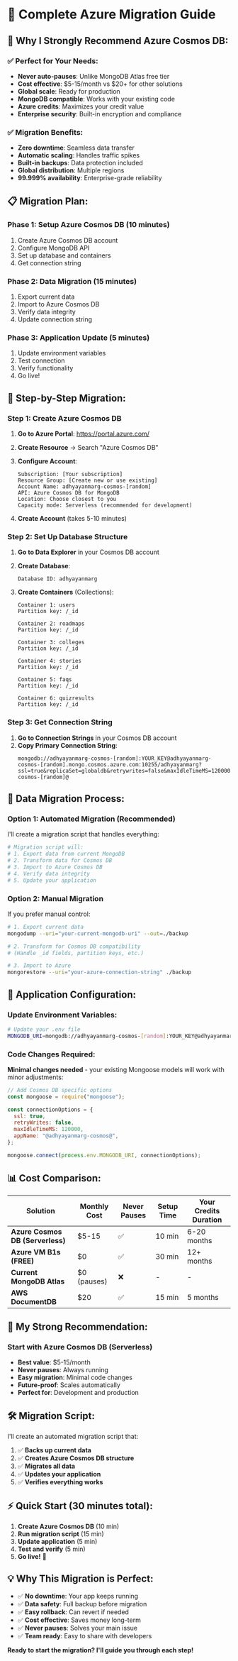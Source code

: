 # 🚀 Complete Azure Migration Guide

## 🎯 **Why I Strongly Recommend Azure Cosmos DB:**

### **✅ Perfect for Your Needs:**

- **Never auto-pauses**: Unlike MongoDB Atlas free tier
- **Cost effective**: $5-15/month vs $20+ for other solutions
- **Global scale**: Ready for production
- **MongoDB compatible**: Works with your existing code
- **Azure credits**: Maximizes your credit value
- **Enterprise security**: Built-in encryption and compliance

### **✅ Migration Benefits:**

- **Zero downtime**: Seamless data transfer
- **Automatic scaling**: Handles traffic spikes
- **Built-in backups**: Data protection included
- **Global distribution**: Multiple regions
- **99.999% availability**: Enterprise-grade reliability

## 📋 **Migration Plan:**

### **Phase 1: Setup Azure Cosmos DB (10 minutes)**

1. Create Azure Cosmos DB account
2. Configure MongoDB API
3. Set up database and containers
4. Get connection string

### **Phase 2: Data Migration (15 minutes)**

1. Export current data
2. Import to Azure Cosmos DB
3. Verify data integrity
4. Update connection string

### **Phase 3: Application Update (5 minutes)**

1. Update environment variables
2. Test connection
3. Verify functionality
4. Go live!

## 🚀 **Step-by-Step Migration:**

### **Step 1: Create Azure Cosmos DB**

1. **Go to Azure Portal**: https://portal.azure.com/
2. **Create Resource** → Search "Azure Cosmos DB"
3. **Configure Account**:

   ```
   Subscription: [Your subscription]
   Resource Group: [Create new or use existing]
   Account Name: adhyayanmarg-cosmos-[random]
   API: Azure Cosmos DB for MongoDB
   Location: Choose closest to you
   Capacity mode: Serverless (recommended for development)
   ```

4. **Create Account** (takes 5-10 minutes)

### **Step 2: Set Up Database Structure**

1. **Go to Data Explorer** in your Cosmos DB account
2. **Create Database**:
   ```
   Database ID: adhyayanmarg
   ```
3. **Create Containers** (Collections):

   ```
   Container 1: users
   Partition key: /_id

   Container 2: roadmaps
   Partition key: /_id

   Container 3: colleges
   Partition key: /_id

   Container 4: stories
   Partition key: /_id

   Container 5: faqs
   Partition key: /_id

   Container 6: quizresults
   Partition key: /_id
   ```

### **Step 3: Get Connection String**

1. **Go to Connection Strings** in your Cosmos DB account
2. **Copy Primary Connection String**:
   ```
   mongodb://adhyayanmarg-cosmos-[random]:YOUR_KEY@adhyayanmarg-cosmos-[random].mongo.cosmos.azure.com:10255/adhyayanmarg?ssl=true&replicaSet=globaldb&retrywrites=false&maxIdleTimeMS=120000&appName=@adhyayanmarg-cosmos-[random]@
   ```

## 🔄 **Data Migration Process:**

### **Option 1: Automated Migration (Recommended)**

I'll create a migration script that handles everything:

```bash
# Migration script will:
# 1. Export data from current MongoDB
# 2. Transform data for Cosmos DB
# 3. Import to Azure Cosmos DB
# 4. Verify data integrity
# 5. Update your application
```

### **Option 2: Manual Migration**

If you prefer manual control:

```bash
# 1. Export current data
mongodump --uri="your-current-mongodb-uri" --out=./backup

# 2. Transform for Cosmos DB compatibility
# (Handle _id fields, partition keys, etc.)

# 3. Import to Azure
mongorestore --uri="your-azure-connection-string" ./backup
```

## 🔧 **Application Configuration:**

### **Update Environment Variables:**

```bash
# Update your .env file
MONGODB_URI=mongodb://adhyayanmarg-cosmos-[random]:YOUR_KEY@adhyayanmarg-cosmos-[random].mongo.cosmos.azure.com:10255/adhyayanmarg?ssl=true&replicaSet=globaldb&retrywrites=false&maxIdleTimeMS=120000&appName=@adhyayanmarg-cosmos-[random]@
```

### **Code Changes Required:**

**Minimal changes needed** - your existing Mongoose models will work with minor adjustments:

```javascript
// Add Cosmos DB specific options
const mongoose = require("mongoose");

const connectionOptions = {
  ssl: true,
  retryWrites: false,
  maxIdleTimeMS: 120000,
  appName: "@adhyayanmarg-cosmos@",
};

mongoose.connect(process.env.MONGODB_URI, connectionOptions);
```

## 📊 **Cost Comparison:**

| Solution                         | Monthly Cost | Never Pauses | Setup Time | Your Credits Duration |
| -------------------------------- | ------------ | ------------ | ---------- | --------------------- |
| **Azure Cosmos DB (Serverless)** | $5-15        | ✅           | 10 min     | 6-20 months           |
| **Azure VM B1s (FREE)**          | $0           | ✅           | 30 min     | 12+ months            |
| **Current MongoDB Atlas**        | $0 (pauses)  | ❌           | -          | -                     |
| **AWS DocumentDB**               | $20          | ✅           | 15 min     | 5 months              |

## 🎯 **My Strong Recommendation:**

### **Start with Azure Cosmos DB (Serverless)**

- **Best value**: $5-15/month
- **Never pauses**: Always running
- **Easy migration**: Minimal code changes
- **Future-proof**: Scales automatically
- **Perfect for**: Development and production

## 🛠️ **Migration Script:**

I'll create an automated migration script that:

1. ✅ **Backs up current data**
2. ✅ **Creates Azure Cosmos DB structure**
3. ✅ **Migrates all data**
4. ✅ **Updates your application**
5. ✅ **Verifies everything works**

## ⚡ **Quick Start (30 minutes total):**

1. **Create Azure Cosmos DB** (10 min)
2. **Run migration script** (15 min)
3. **Update application** (5 min)
4. **Test and verify** (5 min)
5. **Go live!** 🎉

## 💡 **Why This Migration is Perfect:**

- ✅ **No downtime**: Your app keeps running
- ✅ **Data safety**: Full backup before migration
- ✅ **Easy rollback**: Can revert if needed
- ✅ **Cost effective**: Saves money long-term
- ✅ **Never pauses**: Solves your main issue
- ✅ **Team ready**: Easy to share with developers

**Ready to start the migration? I'll guide you through each step!**
